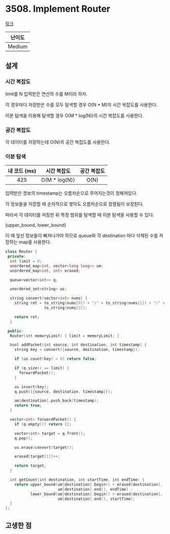 # 3508. Implement Router

[링크](https://leetcode.com/problems/implement-router/description/)

| 난이도 |
| :----: |
| Medium |

## 설계

### 시간 복잡도

limit를 N 입력받은 연산의 수를 M이라 하자.

각 경우마다 저장받은 수를 모두 탐색할 경우 O(N \* M)의 시간 복잡도를 사용한다.

이분 탐색을 이용해 탐색할 경우 O(M \* log(N))의 시간 복잡도를 사용한다.

### 공간 복잡도

각 데이터를 저장하는데 O(N)의 공간 복잡도를 사용한다.

### 이분 탐색

| 내 코드 (ms) |  시간 복잡도   | 공간 복잡도 |
| :----------: | :------------: | :---------: |
|     425      | O(M \* log(N)) |    O(N)     |

입력받은 정보의 timestamp는 오름차순으로 주어지는것이 정해져있다.

각 정보들을 저장할 때 순차적으로 쌓아도 오름차순으로 정렬됨이 보장된다.

따라서 각 데이터를 저장한 뒤 특정 범위를 탐색할 때 이분 탐색을 사용할 수 있다.

(upper_bound, lower_bound)

이 때 앞선 정보들이 빠져나가야 하므로 queue와 각 destination 마다 삭제된 수를 저장하는 map을 사용한다.

```cpp
class Router {
 private:
  int limit = 0;
  unordered_map<int, vector<long long>> um;
  unordered_map<int, int> erased;

  queue<vector<int>> q;

  unordered_set<string> us;

  string convert(vector<int> nums) {
    string ret = to_string(nums[0]) + "/" + to_string(nums[1]) + "/" +
                 to_string(nums[2]);

    return ret;
  }

 public:
  Router(int memoryLimit) { limit = memoryLimit; }

  bool addPacket(int source, int destination, int timestamp) {
    string key = convert({source, destination, timestamp});

    if (us.count(key) > 0) return false;

    if (q.size() == limit) {
      forwardPacket();
    }

    us.insert(key);
    q.push({{source, destination, timestamp}});

    um[destination].push_back(timestamp);
    return true;
  }

  vector<int> forwardPacket() {
    if (q.empty()) return {};

    vector<int> target = q.front();
    q.pop();

    us.erase(convert(target));

    erased[target[1]]++;

    return target;
  }

  int getCount(int destination, int startTime, int endTime) {
    return upper_bound(um[destination].begin() + erased[destination],
                       um[destination].end(), endTime) -
           lower_bound(um[destination].begin() + erased[destination],
                       um[destination].end(), startTime);
  }
};
```

## 고생한 점

